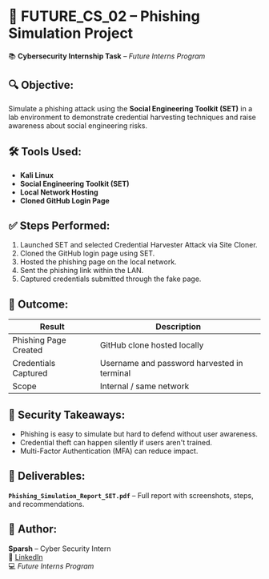 # 🎯 FUTURE_CS_02 – Phishing Simulation Project  
📚 **Cybersecurity Internship Task** – *Future Interns Program*

## 🔍 **Objective:**  
Simulate a phishing attack using the **Social Engineering Toolkit (SET)** in a lab environment to demonstrate credential harvesting techniques and raise awareness about social engineering risks.

## 🛠️ **Tools Used:**

- **Kali Linux**  
- **Social Engineering Toolkit (SET)**  
- **Local Network Hosting**  
- **Cloned GitHub Login Page**  

## ✅ **Steps Performed:**

1. Launched SET and selected Credential Harvester Attack via Site Cloner.
2. Cloned the GitHub login page using SET.
3. Hosted the phishing page on the local network.
4. Sent the phishing link within the LAN.
5. Captured credentials submitted through the fake page.

## 🧪 **Outcome:**

| Result                   | Description                                 |
|--------------------------|---------------------------------------------|
| Phishing Page Created    | GitHub clone hosted locally                 |
| Credentials Captured     | Username and password harvested in terminal |
| Scope                    | Internal / same network                     |

## 🔐 **Security Takeaways:**

- Phishing is easy to simulate but hard to defend without user awareness.
- Credential theft can happen silently if users aren't trained.
- Multi-Factor Authentication (MFA) can reduce impact.

## 📄 **Deliverables:**

**`Phishing_Simulation_Report_SET.pdf`** – Full report with screenshots, steps, and recommendations.

## 📝 **Author:**  
**Sparsh** – Cyber Security Intern  
🔗 [LinkedIn](#)  
💻 *Future Interns Program*

